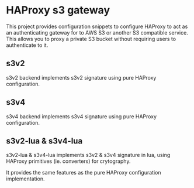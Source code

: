 # HAProxy s3 gateway

This project provides configuration snippets to configure HAProxy to act as an authenticating gateway for to AWS S3 or another S3 compatible service.
This allows you to proxy a private S3 bucket without requiring users to authenticate to it.

## s3v2

s3v2 backend implements s3v2 signature using pure HAProxy configuration.

## s3v4

s3v4 backend implements s3v4 signature using pure HAProxy configuration.

## s3v2-lua & s3v4-lua

s3v2-lua & s3v4-lua implements s3v2 & s3v4 signature in lua, using HAProxy primitives (ie. converters) for crytography.

It provides the same features as the pure HAProxy configuration implementation.
